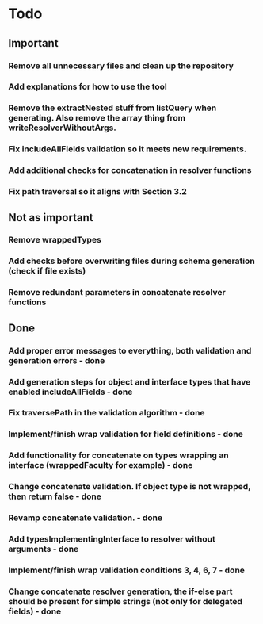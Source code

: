 # Todo

## Important

### Remove all unnecessary files and clean up the repository

### Add explanations for how to use the tool 

### Remove the extractNested stuff from listQuery when generating. Also remove the array thing from writeResolverWithoutArgs. 

### Fix includeAllFields validation so it meets new requirements. 

### Add additional checks for concatenation in resolver functions

### Fix path traversal so it aligns with Section 3.2

## Not as important

### Remove wrappedTypes 

### Add checks before overwriting files during schema generation (check if file exists)

### Remove redundant parameters in concatenate resolver functions

## Done

### Add proper error messages to everything, both validation and generation errors - done

### Add generation steps for object and interface types that have enabled includeAllFields - done

### Fix traversePath in the validation algorithm - done

### Implement/finish wrap validation for field definitions - done

### Add functionality for concatenate on types wrapping an interface (wrappedFaculty for example) - done

### Change concatenate validation. If object type is not wrapped, then return false - done

### Revamp concatenate validation. - done

### Add typesImplementingInterface to resolver without arguments - done

### Implement/finish wrap validation conditions 3, 4, 6, 7 - done

### Change concatenate resolver generation, the if-else part should be present for simple strings (not only for delegated fields) - done


